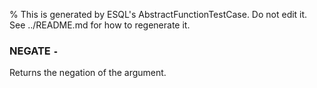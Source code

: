 % This is generated by ESQL's AbstractFunctionTestCase. Do not edit it. See ../README.md for how to regenerate it.

### NEGATE `-`
Returns the negation of the argument.
